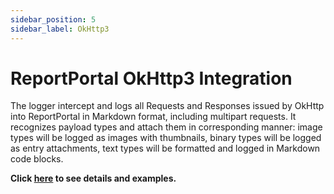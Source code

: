 ```yaml
---
sidebar_position: 5
sidebar_label: OkHttp3
---
```


# ReportPortal OkHttp3 Integration

The logger intercept and logs all Requests and Responses issued by OkHttp into ReportPortal in Markdown format, including multipart requests. It recognizes payload types and attach them in corresponding manner: image types will be logged as images with thumbnails, binary types will be logged as entry attachments, text types will be formatted and logged in Markdown code blocks.

**Click [here](https://github.com/reportportal/logger-java-okhttp3) to see details and examples.**
